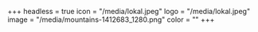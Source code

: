 +++
headless = true
icon = "/media/lokal.jpeg"
logo = "/media/lokal.jpeg"
image = "/media/mountains-1412683_1280.png"
color = ""
+++
